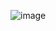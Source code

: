![image](https://github.com/swarnavopramanik/Smart-Voice-Controlled-Wheelchair-/assets/105142693/3918cab5-e41d-4939-991a-9ddd2145d78e)


